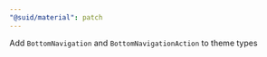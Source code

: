 ```yaml
---
"@suid/material": patch
---
```


Add `BottomNavigation` and `BottomNavigationAction` to theme types
